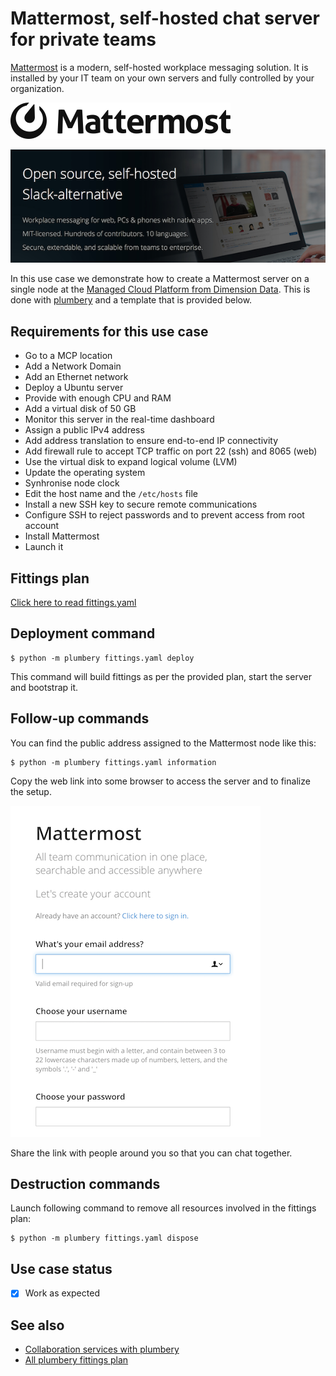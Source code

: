 # Mattermost, self-hosted chat server for private teams

[Mattermost](https://about.mattermost.com) is a modern, self-hosted workplace messaging solution. It is installed by your IT team on your own servers and fully controlled by your organization.

![Icon](icon.png)

![Mattermost](mattermost.png)

In this use case we demonstrate how to create a Mattermost server
on a single node at the [Managed Cloud Platform from Dimension Data](http://cloud.dimensiondata.com/eu/en/).
This is done with [plumbery](https://docs.mcp-services.net/display/PLUM/Plumbery) and a template that is provided below.

## Requirements for this use case

* Go to a MCP location
* Add a Network Domain
* Add an Ethernet network
* Deploy a Ubuntu server
* Provide with enough CPU and RAM
* Add a virtual disk of 50 GB
* Monitor this server in the real-time dashboard
* Assign a public IPv4 address
* Add address translation to ensure end-to-end IP connectivity
* Add firewall rule to accept TCP traffic on port 22 (ssh) and 8065 (web)
* Use the virtual disk to expand logical volume (LVM)
* Update the operating system
* Synhronise node clock
* Edit the host name and the `/etc/hosts` file
* Install a new SSH key to secure remote communications
* Configure SSH to reject passwords and to prevent access from root account
* Install Mattermost
* Launch it

## Fittings plan

[Click here to read fittings.yaml](fittings.yaml)

## Deployment command

    $ python -m plumbery fittings.yaml deploy

This command will build fittings as per the provided plan, start the server
and bootstrap it.

## Follow-up commands

You can find the public address assigned to the Mattermost node like this:

    $ python -m plumbery fittings.yaml information

Copy the web link into some browser to access the server and to finalize the setup.

![Setup](setup.png)

Share the link with people around you so that you can chat together.


## Destruction commands

Launch following command to remove all resources involved in the fittings plan:

    $ python -m plumbery fittings.yaml dispose

## Use case status

- [x] Work as expected

## See also

- [Collaboration services with plumbery](../)
- [All plumbery fittings plan](../../)

